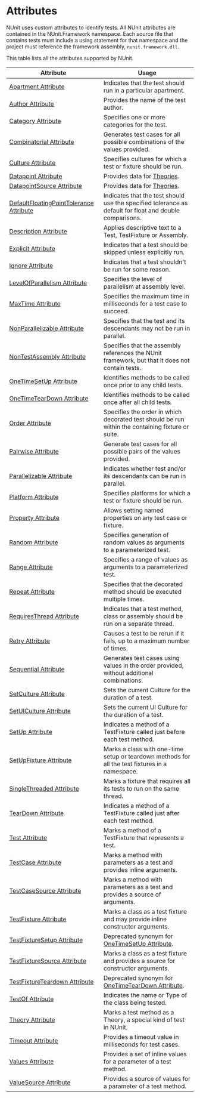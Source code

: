 # Attributes

NUnit uses custom attributes to identify tests. All NUnit attributes are contained in the NUnit.Framework namespace. Each source file that contains tests must include a using statement for that namespace and the project must reference the framework assembly, `nunit.framework.dll`.

This table lists all the attributes supported by NUnit.

|   Attribute                       |    Usage    |
|-----------------------------------|-------------|
| [Apartment Attribute](attributes/apartment.md)           | Indicates that the test should run in a particular apartment. |
| [Author Attribute](attributes/author.md)              | Provides the name of the test author. |
| [Category Attribute](attributes/category.md)            | Specifies one or more categories for the test. |
| [Combinatorial Attribute](attributes/combinatorial.md)       | Generates test cases for all possible combinations of the values provided. |
| [Culture Attribute](attributes/culture.md)             | Specifies cultures for which a test or fixture should be run. |
| [Datapoint Attribute](attributes/datapoint.md)           | Provides data for [Theories](xref:theoryattribute). |
| [DatapointSource Attribute](attributes/datapointsource.md)     | Provides data for [Theories](xref:theoryattribute). |
| [DefaultFloatingPointTolerance Attribute](attributes/defaultfloatingpointtolerance.md) | Indicates that the test should use the specified tolerance as default for float and double comparisons. |
| [Description Attribute](attributes/description.md)         | Applies descriptive text to a Test, TestFixture or Assembly. |
| [Explicit Attribute](attributes/explicit.md)            | Indicates that a test should be skipped unless explicitly run. |
| [Ignore Attribute](attributes/ignore.md)              | Indicates that a test shouldn't be run for some reason. |
| [LevelOfParallelism Attribute](attributes/levelofparallelism.md)  | Specifies the level of parallelism at assembly level. |
| [MaxTime Attribute](attributes/maxtime.md)             | Specifies the maximum time in milliseconds for a test case to succeed. |
| [NonParallelizable Attribute](attributes/nonparallelizable.md)   | Specifies that the test and its descendants may not be run in parallel. |
| [NonTestAssembly Attribute](attributes/nontestassembly.md)     | Specifies that the assembly references the NUnit framework, but that it does not contain tests. |
| [OneTimeSetUp Attribute](attributes/onetimesetup.md)        | Identifies methods to be called once prior to any child tests. |
| [OneTimeTearDown Attribute](attributes/onetimeteardown.md)     | Identifies methods to be called once after all child tests. |
| [Order Attribute](attributes/order.md)               | Specifies the order in which decorated test should be run within the containing fixture or suite. |
| [Pairwise Attribute](attributes/pairwise.md)            | Generate test cases for all possible pairs of the values provided. |
| [Parallelizable Attribute](attributes/parallelizable.md)      | Indicates whether test and/or its descendants can be run in parallel. |
| [Platform Attribute](attributes/platform.md)            | Specifies platforms for which a test or fixture should be run. |
| [Property Attribute](attributes/property.md)            | Allows setting named properties on any test case or fixture. |
| [Random Attribute](attributes/random.md)              | Specifies generation of random values as arguments to a parameterized test. |
| [Range Attribute](attributes/range.md)               | Specifies a range of values as arguments to a parameterized test. |
| [Repeat Attribute](attributes/repeat.md)              | Specifies that the decorated method should be executed multiple times. |
| [RequiresThread Attribute](attributes/requiresthread.md)      | Indicates that a test method, class or assembly should be run on a separate thread. |
| [Retry Attribute](attributes/retry.md)               | Causes a test to be rerun if it fails, up to a maximum number of times. |
| [Sequential Attribute](attributes/sequential.md)          | Generates test cases using values in the order provided, without additional combinations. |
| [SetCulture Attribute](attributes/setculture.md)          | Sets the current Culture for the duration of a test. |
| [SetUICulture Attribute](attributes/setuiculture.md)        | Sets the current UI Culture for the duration of a test. |
| [SetUp Attribute](attributes/setup.md)               | Indicates a method of a TestFixture called just before each test method. |
| [SetUpFixture Attribute](attributes/setupfixture.md)        | Marks a class with one-time setup or teardown methods for all the test fixtures in a namespace. |
| [SingleThreaded Attribute](attributes/singlethreaded.md)      | Marks a fixture that requires all its tests to run on the same thread. |
| [TearDown Attribute](attributes/teardown.md)            | Indicates a method of a TestFixture called just after each test method. |
| [Test Attribute](attributes/test.md)                | Marks a method of a TestFixture that represents a test. |
| [TestCase Attribute](attributes/testcase.md)            | Marks a method with parameters as a test and provides inline arguments. |
| [TestCaseSource Attribute](attributes/testcasesource.md)      | Marks a method with parameters as a test and provides a source of arguments. |
| [TestFixture Attribute](attributes/testfixture.md)         | Marks a class as a test fixture and may provide inline constructor arguments. |
| [TestFixtureSetup Attribute](attributes/testfixturesetup.md)    | Deprecated synonym for [OneTimeSetUp Attribute](attributes/onetimesetup.md). |
| [TestFixtureSource Attribute](attributes/testfixturesource.md)   | Marks a class as a test fixture and provides a source for constructor arguments. |
| [TestFixtureTeardown Attribute](attributes/testfixtureteardown.md) | Deprecated synonym for [OneTimeTearDown Attribute](attributes/onetimeteardown.md). |
| [TestOf Attribute](attributes/testof.md)              | Indicates the name or Type of the class being tested. |
| [Theory Attribute](attributes/theory.md)              | Marks a test method as a Theory, a special kind of test in NUnit. |
| [Timeout Attribute](attributes/timeout.md)             | Provides a timeout value in milliseconds for test cases. |
| [Values Attribute](attributes/values.md)              | Provides a set of inline values for a parameter of a test method. |
| [ValueSource Attribute](attributes/valuesource.md)         | Provides a source of values for a parameter of a test method. |
